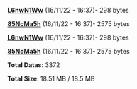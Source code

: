 [**L6nwN1Ww**](/data/L6nwN1Ww.txt) (16/11/22 - 16:37)- 298 bytes

[**85NcMa5h**](/data/85NcMa5h.txt) (16/11/22 - 16:37)- 2575 bytes

[**L6nwN1Ww**](/data/L6nwN1Ww.txt) (16/11/22 - 16:37)- 298 bytes

[**85NcMa5h**](/data/85NcMa5h.txt) (16/11/22 - 16:37)- 2575 bytes

**Total Datas**: 3372

**Total Size**: 18.51 MB / 18.5 MB